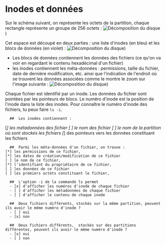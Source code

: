 # Inodes et données

Sur le schéma suivant, on représente les octets de la partition, chaque rectangle représente un groupe de 256 octets :
![Décomposition du disque](./assets/disque.png))


Cet espace est découpé en deux parties : une liste d'inodes (en bleu) et les blocs de données (en violet) :
![Décomposition du disque](./assets/disque-separe.png))

* Les blocs de données contiennent les données des fichiers (ce qu'on va voir en regardant le contenu hexadécimal d'un fichier)
* les inodes contiennent les méta-données : permissions, taille du fichier, date de dernière modification, etc. ainsi que l'indication de l'endroit où se trouvent les données associées comme le montre le zoom sur l'image suivante :
![Décomposition du disque](./assets/disque-inodes.png))

Chaque fichier est identifié par un inode. Les données du fichier sont pointées par les pointeurs de blocs. Le numéro d'inode est la position de l'inode dans la liste des inodes. Pour connaître le numéro d'inode des fichiers, tu peux faire `ls -i`.


```{quizdown} 
  ##  Les inodes contiennent : 
```
[*] les métadonnées des fichier
[ ] le nom des fichier
[ ] le nom de la partition où sont stockés les fichiers
[*] des pointeurs vers les données constituant les fichiers

```{quizdown} 
  ##  Parmi les méta-données d'un fichier, on trouve : 
[*] les permissions de ce fichier,
[*] les dates de création/modification de ce fichier
[ ] le nom de ce fichier,
[*] l'identifiant du propriétaire de ce fichier,
[ ] les données de ce fichier
[ ] les premiers octets constituant le fichier,
```
```{quizdown} 
  ##  L'option -i de la commande ls permet 
  - [x] d'afficher les numéros d'inode de chaque fichier
  - [ ] d'afficher les métadonnées de chaque fichier
  - [ ] d'afficher le contenu de chaque inode
```

```{quizdown} 
  ##  Deux fichiers différents, stockés sur la même partition, peuvent ils avoir le même numéro d'inode ? 
  - [ ] oui
  - [x] non
```
```{quizdown} 
  ##  Deux fichiers différents,  stockés sur des partitions différentes, peuvent ils avoir le même numéro d'inode ? 
  - [x] oui
  - [ ] non
